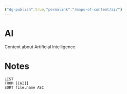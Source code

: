 ```yaml
---
{"dg-publish":true,"permalink":"/maps-of-content/ai/"}
---
```


# AI
Content about Artificial Intelligence
# Notes
``` dataview
LIST
FROM [[AI]]
SORT file.name ASC
```

